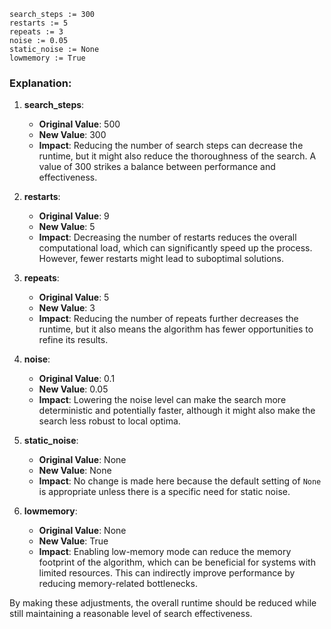 ```plaintext
search_steps := 300
restarts := 5
repeats := 3
noise := 0.05
static_noise := None
lowmemory := True
```

### Explanation:
1. **search_steps**:
   - **Original Value**: 500
   - **New Value**: 300
   - **Impact**: Reducing the number of search steps can decrease the runtime, but it might also reduce the thoroughness of the search. A value of 300 strikes a balance between performance and effectiveness.

2. **restarts**:
   - **Original Value**: 9
   - **New Value**: 5
   - **Impact**: Decreasing the number of restarts reduces the overall computational load, which can significantly speed up the process. However, fewer restarts might lead to suboptimal solutions.

3. **repeats**:
   - **Original Value**: 5
   - **New Value**: 3
   - **Impact**: Reducing the number of repeats further decreases the runtime, but it also means the algorithm has fewer opportunities to refine its results.

4. **noise**:
   - **Original Value**: 0.1
   - **New Value**: 0.05
   - **Impact**: Lowering the noise level can make the search more deterministic and potentially faster, although it might also make the search less robust to local optima.

5. **static_noise**:
   - **Original Value**: None
   - **New Value**: None
   - **Impact**: No change is made here because the default setting of `None` is appropriate unless there is a specific need for static noise.

6. **lowmemory**:
   - **Original Value**: None
   - **New Value**: True
   - **Impact**: Enabling low-memory mode can reduce the memory footprint of the algorithm, which can be beneficial for systems with limited resources. This can indirectly improve performance by reducing memory-related bottlenecks.

By making these adjustments, the overall runtime should be reduced while still maintaining a reasonable level of search effectiveness.